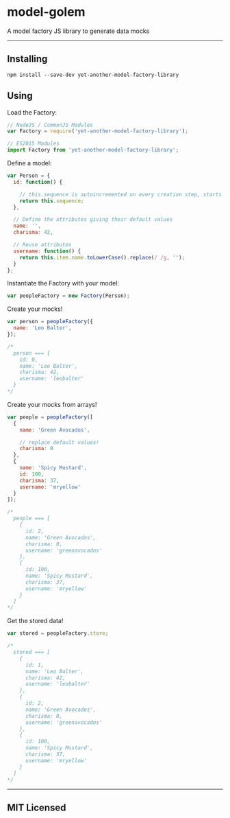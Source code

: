 # model-golem

A model factory JS library to generate data mocks

---

## Installing

```
npm install --save-dev yet-another-model-factory-library
```

## Using

Load the Factory:

```js
// NodeJS / CommonJS Modules
var Factory = require('yet-another-model-factory-library');

// ES2015 Modules
import Factory from 'yet-another-model-factory-library';
```

Define a model:

```js
var Person = {
  id: function() {

    // this.sequence is autoincremented on every creation step, starts from 0
    return this.sequence;
  },

  // Define the attributes giving their default values
  name: '',
  charisma: 42,

  // Reuse attributes
  username: function() {
    return this.item.name.toLowerCase().replace(/ /g, '');
  }
};
```

Instantiate the Factory with your model:

```js
var peopleFactory = new Factory(Person);
```

Create your mocks!

```js
var person = peopleFactory({
  name: 'Leo Balter',
});

/*
  person === {
    id: 0,
    name: 'Leo Balter',
    charisma: 42,
    username: 'leobalter'
  }
*/
```

Create your mocks from arrays!

```js
var people = peopleFactory([
  {
    name: 'Green Avocados',

    // replace default values!
    charisma: 0
  },
  {
    name: 'Spicy Mustard',
    id: 100,
    charisma: 37,
    username: 'mryellow'
  }
]);

/*
  people === [
    {
      id: 2,
      name: 'Green Avocados',
      charisma: 0,
      username: 'greenavocados'
    },
    {
      id: 100,
      name: 'Spicy Mustard',
      charisma: 37,
      username: 'mryellow'
    }
  ]
*/
```

Get the stored data!

```js
var stored = peopleFactory.store;

/*
  stored === [
    {
      id: 1,
      name: 'Leo Balter',
      charisma: 42,
      username: 'leobalter'
    },
    {
      id: 2,
      name: 'Green Avocados',
      charisma: 0,
      username: 'greenavocados'
    },
    {
      id: 100,
      name: 'Spicy Mustard',
      charisma: 37,
      username: 'mryellow'
    }
  ]
*/
```

---

## MIT Licensed
